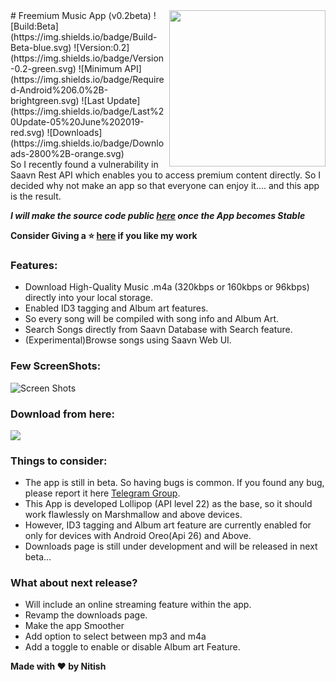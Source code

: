 <img src="https://github.com/NitishGadangi/Freemium-App/blob/master/icon_app.png?raw=true" align="right" height='250' />
# Freemium Music App (v0.2beta)
![Build:Beta](https://img.shields.io/badge/Build-Beta-blue.svg)
![Version:0.2](https://img.shields.io/badge/Version-0.2-green.svg)
![Minimum API](https://img.shields.io/badge/Required-Android%206.0%2B-brightgreen.svg)
![Last Update](https://img.shields.io/badge/Last%20Update-05%20June%202019-red.svg)
![Downloads](https://img.shields.io/badge/Downloads-2800%2B-orange.svg)
<br>
            So I recently found a vulnerability in Saavn Rest API which enables you to access premium content directly. 
So I decided why not make an app so that everyone can enjoy it.... and this app is the result.

***I will make the source code public [here](https://github.com/NitishGadangi/Freemium-App) once the App becomes Stable***


**Consider Giving a ⭐ [here](https://github.com/NitishGadangi/Freemium-App) if you like my work**

### Features:
* Download High-Quality Music .m4a (320kbps or 160kbps or 96kbps) directly into your local storage.
* Enabled ID3 tagging and Album art features.
* So every song will be compiled with song info and Album Art.
* Search Songs directly from Saavn Database with Search feature.
* (Experimental)Browse songs using Saavn Web UI.

### Few ScreenShots:

![Screen Shots](https://github.com/NitishGadangi/Freemium-App/blob/master/screen_shots.png?raw=true)

### Download from here:

[![](https://github.com/NitishGadangi/Freemium-App/blob/master/click_here.png?raw=true)](https://www.mediafire.com/file/75434z2tfyl6kd3/Freemium_Music_v0.2Beta.apk/file)

### Things to consider:
* The app is still in beta. So having bugs is common. If you found any bug, please report it here [Telegram Group](https://t.me/joinchat/HH4B2xFVtt6_2hbJl_qKQA).
* This App is developed Lollipop (API level 22) as the base, so it should work flawlessly on Marshmallow and above devices.
* However, ID3 tagging and Album art feature are currently enabled for only for devices with Android Oreo(Api 26) and Above.
* Downloads page is still under development and will be released in next beta...

### What about next release?
* Will include an online streaming feature within the app.
* Revamp the downloads page.
* Make the app Smoother
* Add option to select between mp3 and m4a
* Add a toggle to enable or disable Album art Feature.

**Made with ❤️ by Nitish**

